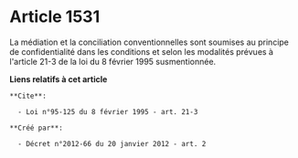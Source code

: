 # Article 1531

La médiation et la conciliation conventionnelles sont soumises au principe de confidentialité dans les conditions et selon
les modalités prévues à l'article 21-3 de la loi du 8 février 1995 susmentionnée.

**Liens relatifs à cet article**

	**Cite**:

	  - Loi n°95-125 du 8 février 1995 - art. 21-3

	**Créé par**:

	  - Décret n°2012-66 du 20 janvier 2012 - art. 2
